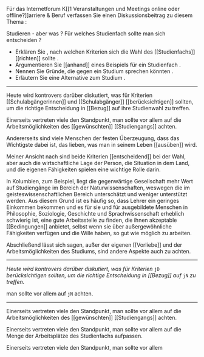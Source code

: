 Für das Internetforum K[[1 Veranstaltungen und Meetings online oder offline?]]arriere & Beruf verfassen Sie einen Diskussionsbeitrag zu diesem Thema :

Studieren - aber was ? Für welches Studienfach sollte man sich entscheiden ?
- Erklären Sie , nach welchen Kriterien sich die Wahl des [[Studienfachs]] [[richten]] sollte .
- Argumentieren Sie [[anhand]] eines Beispiels für ein Studienfach .
- Nennen Sie Gründe, die gegen ein Studium sprechen könnten .
- Erläutern Sie eine Alternative zum Studium .

---

Heute wird kontrovers darüber diskutiert, was für Kriterien [[Schulabgängerinnen]] und [[Schulabgänger]] [[berücksichtigen]] sollten, um die richtige Entscheidung in [[Bezug]] auf ihre Studienwahl zu treffen. 

Einerseits vertreten viele den Standpunkt, man sollte vor allem auf die Arbeitsmöglichkeiten des [[gewünschten]] [[Studiengangs]] achten. 

Andererseits sind viele Menschen der festen Überzeugung, dass das Wichtigste dabei ist, das lieben, was man in seinem Leben [[ausüben]] wird. 

Meiner Ansicht nach sind beide Kriterien [[entscheidend]] bei der Wahl, aber auch die wirtschaftliche Lage der Person, die Situation in dem Land, und die eigenen Fähigkeiten spielen eine wichtige Rolle darin. 

In Kolumbien, zum Beispiel, liegt die gegenwärtige Gesellschaft mehr Wert auf Studiengänge im Bereich der Naturwissenschaften, weswegen die im geisteswissenschaftlichen Bereich unterschätzt und weniger unterstützt werden.
Aus diesem Grund ist es häufig so, dass Lehrer ein geringes Einkommen bekommen und es für sie und für ausgebildete Menschen in Philosophie, Soziologie, Geschichte und Sprachwissenschaft erheblich schwierig ist, eine gute Arbeitsstelle zu finden, die ihnen akzeptable [[Bedingungen]] anbietet, selbst wenn sie über außergewöhnliche Fähigkeiten verfügen und die Wille haben, so gut wie möglich zu arbeiten.


Abschließend lässt sich sagen, außer der eigenen [[Vorliebe]] und der Arbeitsmöglichkeiten des Studiums, sind andere Aspekte auch zu achten.


---
*Heute wird kontrovers darüber diskutiert, was für Kriterien* `jD` *berücksichtigen sollten, um die richtige Entscheidung in [[Bezug]] auf* `jN` *zu treffen.*

man sollte vor allem auf `jN`  achten. 

---

Einerseits vertreten viele den Standpunkt, man sollte vor allem auf die Arbeitsmöglichkeiten des [[gewünschten]] [[Studiengangs]] achten. 

Einerseits vertreten viele den Standpunkt, man sollte vor allem auf die Menge der Arbeitsplätze des Studienfachs aufpassen. 



Einerseits vertreten viele den Standpunkt, man sollte vor allem 